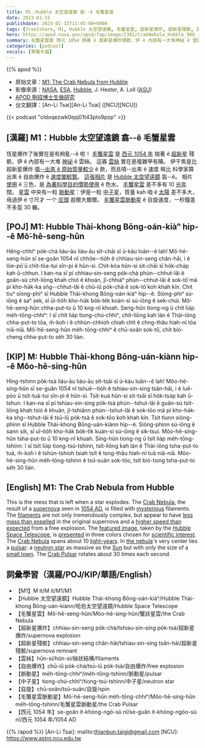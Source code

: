 ```yaml
---
title: M1：Hubble 太空望遠鏡 翕--ê 毛蟹星雲
date: 2023-01-15
publishdate: 2023-01-15T11:45:00+0800
tags: [free2share, M1, Hubble 太空望遠鏡, 毛蟹星雲, 超新星爆炸, 超新星殘骸, 雲絲, 自由爆炸, 脈動星, 中子星, 自旋, 毛蟹星雲脈動星]
hero: https://apod.nasa.gov/apod/fap/image/2301/CrabNebula_Hubble_960.jpg
summary: 毛蟹星雲是 西元 1054 揣著 ê 超新星爆炸殘骸，伊 ê 內部有一大堆神祕 ê 雲絲。
categories: [podcast]
vocals: [草莓大福]
---
```


{{% apod %}}

- 原始文章：[M1: The Crab Nebula from Hubble](https://apod.nasa.gov/apod/ap230115.html)
- 影像來源：[NASA](https://www.nasa.gov/), [ESA](https://esa.int/hubble/), [Hubble](https://www.nasa.gov/mission_pages/hubble/story/index.html), J. Hester, A. Loll ([ASU](http://sese.asu.edu/))
- [APOD 咧招博士生做研究](http://asterisk.apod.com/viewtopic.php?t=42847)
- 台文翻譯：[An-Li Tsai][An-Li Tsai] ([NCU][NCU])

{{< podcast "cldoqezwk0epj01t43pto9pzp" >}}

## [漢羅] M1：Hubble 太空望遠鏡 翕--ê 毛蟹星雲
恆星爆炸了後實在是有夠亂--ê 啦！
[毛蟹星雲][Crab Nebula 1] 是 [西元 1054 年][1054 AD] 揣著 ê [超新星][supernova] 殘骸，伊 ê 內部有一大堆 [神祕][mysterious] ê 雲絲。
這寡 [雲絲][filaments] 實在是複雜甲有賰。
伊干焦是比超新星爆炸 [噴--出來 ê 原始質量較少][less mass than expelled] ê 款，而且噴--出來 ê 速度 嘛比 科學家算出來 ê 自由爆炸 ê [速度閣較緊][higher speed than expected]。
[這張相片][featured image] 是 [Hubble 太空望遠鏡][Hubble Space Telescope] 翕--ê。
相片 [使用][presented] ê 三色，是 [為著科學目的慣勢使用][scientific interest] ê 色水。
[毛蟹星雲][Crab Nebula 2] 差不多有 10 [光年][light-years] 闊。
[星雲][the nebula] 中央有一粒 [脈動星][pulsar]：伊是一粒 [中子星][neutron star]，質量 kah 咱 ê [太陽][Sun] 差不多大，毋過伊 ê 寸尺才 一个 [庄頭][small town] 遐爾大爾爾。
[毛蟹星雲脈動星][Crab Pulsar] ê 自旋速度，一秒鐘差不多踅 30 輾。



## [POJ] M1: Hubble Thài-khong Bōng-oán-kiàⁿ hip--ê Mô͘-hē-seng-hûn
Hêng-chhiⁿ po̍k-chà liáu-āu liáu-āu si̍t-chāi sī ū-kàu loān--ê lah!
Mô͘-hē-seng-hûn sī se-goân 1054 nî chhōe--tio̍h ê chhiau-sin-seng chân-hâi, i ê lōe-pō͘ ū chi̍t-tōa-tui sîn-pì ê hûn-si.
Chit-kóa hûn-si si̍t-chāi sī ho̍k-cha̍p kah ū-chhun.
I kan-na sī pí chhiau-sin-seng po̍k-chà phùn--chhut-lâi ê goân-sú chit-liōng khah chió ê khoán, jî-chhiáⁿ phùn--chhut-lâi ê sok-tō͘ mā pí kho-ha̍k-ka sǹg--chhut-lâi ê chū-iû po̍k-chà ê sok-tō͘ koh khah kín.
Chit tiuⁿ siòng-phìⁿ sī Hubble Thài-khong Bōng-oán-kiàⁿ hip--ê.
Siòng-phìⁿ sú-iōng ê saⁿ sek, sī ūi-tio̍h kho-ha̍k bo̍k-te̍k koàn-sì sú-iōng ê sek-chúi.
Mô͘-hē-seng-hûn chha-put-to ū 10 kng-nî khoah.
Seng-hûn tiong-ng ū chi̍t lia̍p me̍h-tōng-chhiⁿ: I sī chi̍t lia̍p tiong-chú-chhiⁿ, chit-liōng kah lán ê Thài-iông chha-put-to tōa, m̄-koh i ê chhùn-chhioh chiah chi̍t ê chng-thâu hiah-nī tōa niā-niā.
Mô͘-hē-seng-hûn me̍h-tōng-chhiⁿ ê chū-soân sok-tō͘, chi̍t bió-cheng chha-put-to se̍h 30 liàn.

## [KIP] M: Hubble Thài-khong Bōng-uán-kiànn hip--ê Môo-hē-sing-hûn
Hîng-tshinn po̍k-tsà liáu-āu liáu-āu si̍t-tsāi sī ū-kàu luān--ê lah!
Môo-hē-sing-hûn sī se-guân 1054 nî tshuē--tio̍h ê tshiau-sin-sing tsân-hâi, i ê luē-pōo ū tsi̍t-tuā-tui sîn-pì ê hûn-si.
Tsit-kuá hûn-si si̍t-tsāi sī ho̍k-tsa̍p kah ū-tshun.
I kan-na sī pí tshiau-sin-sing po̍k-tsà phùn--tshut-lâi ê guân-sú tsit-liōng khah tsió ê khuán, jî-tshiánn phùn--tshut-lâi ê sok-tōo mā pí kho-ha̍k-ka sǹg--tshut-lâi ê tsū-iû po̍k-tsà ê sok-tōo koh khah kín.
Tsit tiunn siòng-phìnn sī Hubble Thài-khong Bōng-uán-kiànn hip--ê.
Siòng-phìnn sú-iōng ê sann sik, sī uī-tio̍h kho-ha̍k bo̍k-ti̍k kuàn-sì sú-iōng ê sik-tsuí.
Môo-hē-sing-hûn tsha-put-to ū 10 kng-nî khuah.
Sing-hûn tiong-ng ū tsi̍t lia̍p me̍h-tōng-tshinn: I sī tsi̍t lia̍p tiong-tsú-tshinn, tsit-liōng kah lán ê Thài-iông tsha-put-to tuā, m̄-koh i ê tshùn-tshioh tsiah tsi̍t ê tsng-thâu hiah-nī tuā niā-niā.
Môo-hē-sing-hûn me̍h-tōng-tshinn ê tsū-suân sok-tōo, tsi̍t bió-tsing tsha-put-to se̍h 30 liàn.


## [English] M1: The Crab Nebula from Hubble
This is the mess that is left when a star explodes.
The [Crab Nebula][Crab Nebula 1], the result of a [supernova][supernova] seen in [1054 AD][1054 AD], is filled with [mysterious][mysterious] filaments.
The [filaments][filaments] are not only tremendously complex, but appear to have [less mass than expelled][less mass than expelled] in the original supernova and a [higher speed than expected][higher speed than expected] from a free explosion.
The [featured image][featured image], taken by the [Hubble Space Telescope][Hubble Space Telescope], is [presented][presented] in three colors chosen for [scientific interest][scientific interest].
The [Crab Nebula][Crab Nebula 2] spans about 10 [light-years][light-years].
In [the nebula][the nebula]'s very center lies a [pulsar][pulsar]: a [neutron star][neutron star] as massive as the [Sun][Sun] but with only the size of a [small town][small town].
The [Crab Pulsar][Crab Pulsar] rotates about 30 times each second.

## 詞彙學習（漢羅/POJ/KIP/華語/English）
- 【M1】M it/M it/M1/M1
- 【Hubble 太空望遠鏡】Hubble Thài-khong Bōng-oán-kiàⁿ/Hubble Thài-khong Bōng-uán-kiànn/哈伯太空望遠鏡/Hubble Space Telescope
- 【毛蟹星雲】Mô͘-hē-seng-hûn/Môo-hē-sing-hûn/蟹狀星雲/the Crab Nebula
- 【超新星爆炸】chhiau-sin-seng po̍k-chà/tshiau-sin-sing po̍k-tsà/超新星爆炸/supernova explosion
- 【超新星殘骸】chhiau-sin-seng chân-hâi/tshiau-sin-sing tsân-hâi/超新星殘骸/supernova remnant
- 【雲絲】hûn-si/hûn-si/絲狀結構/filaments
- 【自由爆炸】chū-iû po̍k-chà/tsū-iû po̍k-tsà/自由爆炸/free explosion
- 【脈動星】me̍h-tōng-chhiⁿ/me̍h-tōng-tshinn/脈動星/pulsar
- 【中子星】tiong-chú-chhiⁿ/tiong-tsú-tshinn/中子星/neutron star
- 【自旋】chū-soân/tsū-suân/自旋/spin
- 【毛蟹星雲脈動星】Mô͘-hē-seng-hûn me̍h-tōng-chhiⁿ/Môo-hē-sing-hûn me̍h-tōng-tshinn/毛蟹星雲脈動星/the Crab Pulsar
- 【西元 1054 年】se-goân it-khòng-ngó͘-sù nî/se-guân it-khòng-ngóo-sù nî/西元 1054 年/1054 AD



{{% /apod %}}
[An-Li Tsai]: mailto:thianbun.taigi@gmail.com
[NCU]: https://www.astro.ncu.edu.tw

[copyright]: https://apod.nasa.gov/apod/fap/lib/about_apod.html#srapply
[License]: https://creativecommons.org/licenses/by/2.0/


[Crab Nebula 1]:https://www.nasa.gov/feature/goddard/2017/messier-1-the-crab-nebula
[supernova]:https://imagine.gsfc.nasa.gov/science/objects/supernovae1.html
[1054 AD]: http://messier.seds.org/more/m001_sn.html
[mysterious]:http://www.youtube.com/watch?v=5VnJ9pRR8-8
[filaments]:https://apod.nasa.gov/apod/ap980208.html
[less mass than expelled]:https://ui.adsabs.harvard.edu/abs/1995ApJ...454L.129F/abstract
[higher speed than expected]:https://ui.adsabs.harvard.edu/abs/1998PASP..110..831N/abstract
[featured image]:https://www.spacetelescope.org/images/heic0515a/
[Hubble Space Telescope]:https://www.nasa.gov/mission_pages/hubble/story/index.html
[presented]:https://www.youtube.com/watch?v=_2Fte8xkTpo
[scientific interest]:http://s9.favim.com/orig/131225/cat-galaxy-glasses-Favim.com-1181244.jpg
[Crab Nebula 2]:https://en.wikipedia.org/wiki/Crab_Nebula
[light-years]:https://starchild.gsfc.nasa.gov/docs/StarChild/questions/question19.html
[the nebula]:https://www.youtube.com/watch?v=vPxLVgTIAbk
[pulsar]:http://www.jb.man.ac.uk/~pulsar/Education/Sounds/sounds.html
[neutron star]:https://www.astro.umd.edu/~miller/nstar.html
[Sun]:https://solarsystem.nasa.gov/solar-system/sun/in-depth/
[small town]:https://www.cityofhoughton.com/
[Crab Pulsar]:https://apod.nasa.gov/apod/ap020920.html
